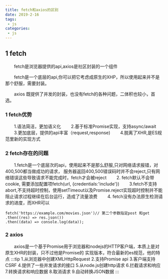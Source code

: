 ```yaml
---
title: fetch和axios的区别
date: 2019-2-16
tags:
 - js
categories:
 - js
---
```


## 1 fetch
&emsp;&emsp;fetch是浏览器提供的api,axios是社区封装的一个组件

&emsp;&emsp;fetch是一个底层的api,你可以把它考虑成原生的XHP，所以使用起来并不是那个舒服，需要封装。

&emsp;&emsp;axios 既提供了并发的封装，也没有fetch的各种问题，二体积也较小，首选。

### 1 fetch优势
&emsp;&emsp;1.语法简洁，更加语义化
&emsp;&emsp;2.基于标准Promise实现，支持async/await
&emsp;&emsp;3.更加底层，提供的api丰富（request,response)
&emsp;&emsp;4.脱离了XHR,是ES规范里新的实现方式

### 2 fetch存在的问题
&emsp;&emsp;1.fetch是一个底层次的api，使用起来不是那么舒服,只对网络请求报错，对400,500都当做成功的请求， 服务器返回400,500错误码时并不会reject,只有网络错误这些导致请求不能完成时，fetch才会被reject
&emsp;&emsp;2. fetch默认不会带cookie, 需要添加配置项fetch(url, {credentials:'include'})
&emsp;&emsp;3.fetch不支持abort,不支持超时控制，使用setTimeout以及Promise.reject实现超时控制并不能阻止请求过程继续在后台运行，造成了流量浪费
&emsp;&emsp;4. fetch没有办法原生检测请求的进度，而XHR可以
```
fetch('https://example.com/movies.json')// 第二个参数指定post 和get
.then((res) => res.json())
.then((data) => console.log(data));
```

### 2 axios
&emsp;&emsp;axios是一个基于Promise用于浏览器和nodejs的HTTP客户端，本质上是对原生XHR的封装，只不过他是Promise的 实现版本，符合最新的es规范，他的特点
:::tip
    1.从浏览器中创建XMLHttpRequest
    2.支持Promise api
    3.客户端支持CSRF
    4.提供了一些并发请求的接口
    5.从node.js创建http请求
    6.拦截请求和响应
    7.转换请求和响应数据
    8.取消请求
    9.自动转换JSON数据
:::